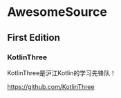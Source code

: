 # AwesomeSource

## First Edition

### KotlinThree

KotlinThree是沪江Kotlin的学习先锋队！

https://github.com/KotlinThree
